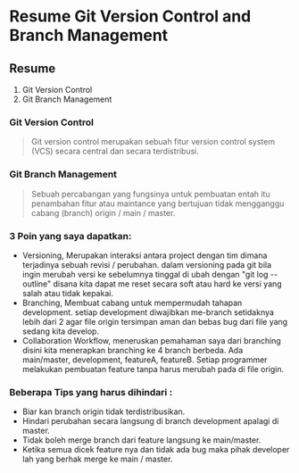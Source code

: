 # Resume Git Version Control and Branch Management
## Resume
1. Git Version Control
2. Git Branch Management

### Git Version Control
> Git version control merupakan sebuah fitur version control system (VCS) secara central dan secara terdistribusi.
### Git Branch Management
> Sebuah percabangan yang fungsinya untuk pembuatan entah itu penambahan fitur atau maintance yang bertujuan tidak mengganggu cabang (branch) origin / main / master.        

### 3 Poin yang saya dapatkan:
* Versioning, Merupakan interaksi antara project dengan tim dimana terjadinya sebuah revisi / perubahan. dalam versioning pada git bila ingin merubah versi ke sebelumnya tinggal di ubah dengan "git log --outline" disana kita dapat me reset secara soft atau hard ke versi yang salah atau tidak kepakai.
* Branching, Membuat cabang untuk mempermudah tahapan development. setiap development diwajibkan me-branch setidaknya lebih dari 2 agar file origin tersimpan aman dan bebas bug dari file yang sedang kita develop.
* Collaboration Workflow, meneruskan pemahaman saya dari branching disini kita menerapkan branching ke 4 branch berbeda.
Ada main/master, development, featureA, featureB. Setiap programmer melakukan pembuatan feature tanpa harus merubah pada di file origin.

### Beberapa Tips yang harus dihindari :
+ Biar kan branch origin tidak terdistribusikan.
+ Hindari perubahan secara langsung di branch development apalagi di master. 
+ Tidak boleh merge branch dari feature langsung ke main/master.
+ Ketika semua dicek feature nya dan tidak ada bug maka pihak developer lah yang berhak merge ke main / master.